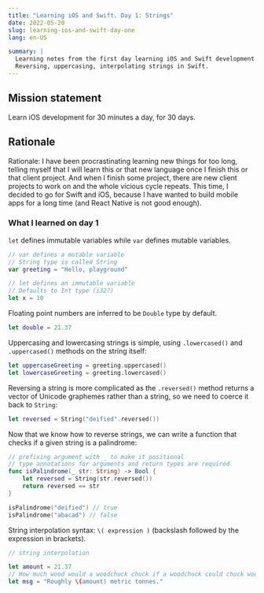 ```yaml
---
title: "Learning iOS and Swift. Day 1: Strings"
date: 2022-05-20
slug: learning-ios-and-swift-day-one
lang: en-US

summary: |
  Learning notes from the first day learning iOS and Swift development.
  Reversing, uppercasing, interpolating strings in Swift.
---
```


## Mission statement

Learn iOS development for 30 minutes a day, for 30 days.

## Rationale

Rationale: I have been procrastinating learning new things for too long, telling myself that I will learn this or that new language once I finish this or that client project. And when I finish some project, there are new client projects to work on and the whole vicious cycle repeats. This time, I decided to go for Swift and iOS, because I have wanted to build mobile apps for a long time (and React Native is not good enough).

### What I learned on day 1

`let` defines immutable variables while `var` defines mutable variables.

```swift
// var defines a mutable variable
// String type is called String
var greeting = "Hello, playground"

// let defines an immutable variable
// Defaults to Int type (i32?)
let x = 10
```

Floating point numbers are inferred to be `Double` type by default.

```swift
let double = 21.37
```

Uppercasing and lowercasing strings is simple, using `.lowercased()` and `.uppercased()` methods on the string itself:

```swift
let uppercaseGreeting = greeting.uppercased()
let lowercaseGreeting = greeting.lowercased()
```

Reversing a string is more complicated as the `.reversed()` method returns a vector of Unicode graphemes rather than a string, so we need to coerce it back to `String`:

```swift
let reversed = String("deified".reversed())
```

Now that we know how to reverse strings, we can write a function that checks if a given string is a palindrome:

```swift
// prefixing argument with _ to make it positional
// type annotations for arguments and return types are required
func isPalindrome(_ str: String) -> Bool {
    let reversed = String(str.reversed())
    return reversed == str
}

isPalindrome("deified") // true
isPalindrome("abacad") // false
```

String interpolation syntax: `\( expression )` (backslash followed by the expression in brackets).

```swift
// string interpolation

let amount = 21.37
// How much wood would a woodchuck chuck if a woodchuck could chuck wood?
let msg = "Roughly \(amount) metric tonnes."
```
